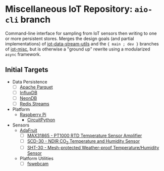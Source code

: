 # Miscellaneous IoT Repository: `aio-cli` branch

Command-line interface for sampling from IoT sensors then writing to one or more persistent stores. Merges the design goals (and partial implementations) of [iot-data-stream-utils](https://github.com/jagrafft/iot-data-stream-utils) and the `{ main ; dev }` branches of [iot-misc](https://github.com/jagrafft/iot-misc), but is otherwise a "ground up" rewrite using a modularized `async` framework.

## Initial Targets

- Data Persistence
    - [ ] [Apache Parquet][apacheparquet]
    - [ ] [InfluxDB][influxdb]
    - [ ] [NeonDB][neondb]
    - [ ] [Redis Streams][redisstreams]
- Platform
    - [Raspberry Pi][rpif]
        - [CircuitPython][circuitpython]
- Sensors
    - [AdaFruit][adafruit]
        - [ ] [MAX31865 - PT1000 RTD Temperature Sensor Amplifier][max31865]
        - [ ] [SCD-30 - NDIR CO<sub>2</sub> Temperature and Humidity Sensor][scd30]
        - [ ] [SHT-30 - Mesh-protected Weather-proof Temperature/Humidity Sensor][sht30]
    - Platform Utilities
        - [ ] [fswebcam][fswebcam]

[adafruit]: https://www.adafruit.com/
[apacheparquet]: https://parquet.apache.org/
[circuitpython]: https://circuitpython.org
[fswebcam]: https://github.com/fsphil/fswebcam
[influxdb]: https://github.com/influxdata/influxdb
[max31865]: https://www.adafruit.com/product/3328
[neondb]: https://neon.tech
[redisstreams]: https://redis.io/docs/data-types/streams/
[rpif]: https://www.raspberrypi.org/
[scd30]: https://www.adafruit.com/product/4867 
[sht30]: https://www.adafruit.com/product/4099
